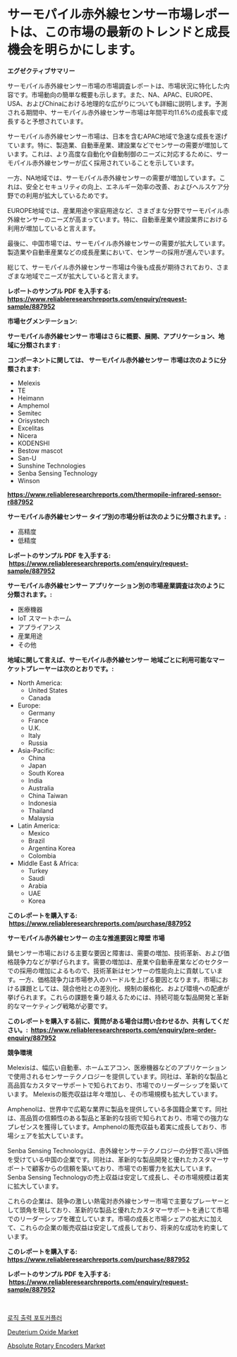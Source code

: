 <p><h1>サーモパイル赤外線センサー市場レポートは、この市場の最新のトレンドと成長機会を明らかにします。</h1></p><p><strong>エグゼクティブサマリー</strong></p>
<p><p>サーモパイル赤外線センサー市場の市場調査レポートは、市場状況に特化した内容です。市場動向の簡単な概要も示します。また、NA、APAC、EUROPE、USA、およびChinaにおける地理的な広がりについても詳細に説明します。予測される期間中、サーモパイル赤外線センサー市場は年間平均11.6%の成長率で成長すると予想されています。</p><p>サーモパイル赤外線センサー市場は、日本を含むAPAC地域で急速な成長を遂げています。特に、製造業、自動車産業、建設業などでセンサーの需要が増加しています。これは、より高度な自動化や自動制御のニーズに対応するために、サーモパイル赤外線センサーが広く採用されていることを示しています。</p><p>一方、NA地域では、サーモパイル赤外線センサーの需要が増加しています。これは、安全とセキュリティの向上、エネルギー効率の改善、およびヘルスケア分野での利用が拡大しているためです。</p><p>EUROPE地域では、産業用途や家庭用途など、さまざまな分野でサーモパイル赤外線センサーのニーズが高まっています。特に、自動車産業や建設業界における利用が増加していると言えます。</p><p>最後に、中国市場では、サーモパイル赤外線センサーの需要が拡大しています。製造業や自動車産業などの成長産業において、センサーの採用が進んでいます。</p><p>総じて、サーモパイル赤外線センサー市場は今後も成長が期待されており、さまざまな地域でニーズが拡大していると言えます。</p></p>
<p><strong>レポートのサンプル PDF を入手する: <a href="https://www.reliableresearchreports.com/enquiry/request-sample/887952">https://www.reliableresearchreports.com/enquiry/request-sample/887952</a></strong></p>
<p><strong>市場セグメンテーション:</strong></p>
<p><strong> サーモパイル赤外線センサー 市場はさらに概要、展開、アプリケーション、地域に分類されます :</strong></p>
<p><strong>コンポーネントに関しては、 サーモパイル赤外線センサー 市場は次のように分類されます: &nbsp;</strong></p>
<p><ul><li>Melexis</li><li>TE</li><li>Heimann</li><li>Amphemol</li><li>Semitec</li><li>Orisystech</li><li>Excelitas</li><li>Nicera</li><li>KODENSHI</li><li>Bestow mascot</li><li>San-U</li><li>Sunshine Technologies</li><li>Senba Sensing Technology</li><li>Winson</li></ul></p>
<p><strong><a href="https://www.reliableresearchreports.com/thermopile-infrared-sensor-r887952">https://www.reliableresearchreports.com/thermopile-infrared-sensor-r887952</a></strong></p>
<p><strong> サーモパイル赤外線センサー タイプ別の市場分析は次のように分類されます。:</strong></p>
<p><ul><li>高精度</li><li>低精度</li></ul></p>
<p><strong>レポートのサンプル PDF を入手する: &nbsp;<a href="https://www.reliableresearchreports.com/enquiry/request-sample/887952">https://www.reliableresearchreports.com/enquiry/request-sample/887952</a></strong></p>
<p><strong> サーモパイル赤外線センサー アプリケーション別の市場産業調査は次のように分類されます。:</strong></p>
<p><ul><li>医療機器</li><li>IoT スマートホーム</li><li>アプライアンス</li><li>産業用途</li><li>その他</li></ul></p>
<p><strong>地域に関して言えば、サーモパイル赤外線センサー 地域ごとに利用可能なマーケットプレーヤーは次のとおりです。:</strong></p>
<p><ul>
    <li>
        North America:
        <ul>
            <li>United States</li>
            <li>Canada</li>
        </ul>
    </li>
    <li>
        Europe:
        <ul>
            <li>Germany</li>
            <li>France</li>
            <li>U.K.</li>
            <li>Italy</li>
            <li>Russia</li>
        </ul>
    </li>
    <li>
        Asia-Pacific:
        <ul>
            <li>China</li>
            <li>Japan</li>
            <li>South Korea</li>
            <li>India</li>
            <li>Australia</li>
            <li>China Taiwan</li>
            <li>Indonesia</li>
            <li>Thailand</li>
            <li>Malaysia</li>
        </ul>
    </li>
    <li>
        Latin America:
        <ul>
            <li>Mexico</li>
            <li>Brazil</li>
            <li>Argentina Korea</li>
            <li>Colombia</li>
        </ul>
    </li>
    <li>
        Middle East & Africa:
        <ul>
            <li>Turkey</li>
            <li>Saudi</li>
            <li>Arabia</li>
            <li>UAE</li>
            <li>Korea</li>
        </ul>
    </li>
    </ul></p>
<p><strong>このレポートを購入する: &nbsp;<a href="https://www.reliableresearchreports.com/purchase/887952">https://www.reliableresearchreports.com/purchase/887952</a></strong></p>
<p><strong>サーモパイル赤外線センサー の主な推進要因と障壁 市場</strong></p>
<p><p>鍋センサー市場における主要な要因と障害は、需要の増加、技術革新、および価格競争力などが挙げられます。需要の増加は、産業や自動車産業などのセクターでの採用の増加によるもので、技術革新はセンサーの性能向上に貢献しています。一方、価格競争力は市場参入のハードルを上げる要因となります。市場における課題としては、競合他社との差別化、規制の厳格化、および環境への配慮が挙げられます。これらの課題を乗り越えるためには、持続可能な製品開発と革新的なマーケティング戦略が必要です。</p></p>
<p><strong>このレポートを購入する前に、質問がある場合は問い合わせるか、共有してください。:&nbsp; <a href="https://www.reliableresearchreports.com/enquiry/pre-order-enquiry/887952">https://www.reliableresearchreports.com/enquiry/pre-order-enquiry/887952</a></strong></p>
<p><strong>競争環境</strong></p>
<p><p>Melexisは、幅広い自動車、ホームエアコン、医療機器などのアプリケーションで使用されるセンサーテクノロジーを提供しています。同社は、革新的な製品と高品質なカスタマーサポートで知られており、市場でのリーダーシップを築いています。 Melexisの販売収益は年々増加し、その市場規模も拡大しています。</p><p>Amphenolは、世界中で広範な業界に製品を提供している多国籍企業です。同社は、高品質の信頼性のある製品と革新的な技術で知られており、市場での強力なプレゼンスを獲得しています。Amphenolの販売収益も着実に成長しており、市場シェアを拡大しています。</p><p>Senba Sensing Technologyは、赤外線センサーテクノロジーの分野で高い評価を受けている中国の企業です。同社は、革新的な製品開発と優れたカスタマーサポートで顧客からの信頼を築いており、市場での影響力を拡大しています。Senba Sensing Technologyの売上収益は安定して成長し、その市場規模は着実に拡大しています。</p><p>これらの企業は、競争の激しい熱電対赤外線センサー市場で主要なプレーヤーとして頭角を現しており、革新的な製品と優れたカスタマーサポートを通じて市場でのリーダーシップを確立しています。市場の成長と市場シェアの拡大に加えて、これらの企業の販売収益は安定して成長しており、将来的な成功を約束しています。</p></p>
<p><strong>このレポートを購入する: &nbsp; <a href="https://www.reliableresearchreports.com/purchase/887952">https://www.reliableresearchreports.com/purchase/887952</a></strong></p>
<p><strong>レポートのサンプル PDF を入手する: &nbsp;<a href="https://www.reliableresearchreports.com/enquiry/request-sample/887952">https://www.reliableresearchreports.com/enquiry/request-sample/887952</a></strong><strong></strong></p>
<p>&nbsp;</p>
<p><p><a href="https://github.com/iansanftyord09878/Market-Research-Report-List-1/blob/main/254857121505.md">로직 출력 포토커플러</a></p><p><a href="https://scarlet-rocket-c63.notion.site/Deuterium-Oxide-Market-Furnishes-Information-on-Market-Share-Market-Trends-and-Market-Growth-9bcd0ce626454b4cb27c76bb47ee2725">Deuterium Oxide Market</a></p><p><a href="https://github.com/Alonsoolds3wq1d81czn8rbol/Market-Research-Report-List-2/blob/main/absolute-rotary-encoders-market.md">Absolute Rotary Encoders Market</a></p></p>